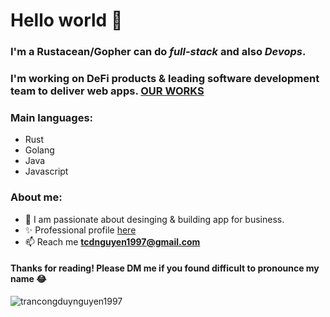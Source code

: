 <h1>Hello world 👋</h1>

### I'm a **Rustacean/Gopher** can do _full-stack_ and also _Devops_.
### I'm working on DeFi products & leading software development team to deliver web apps. [OUR WORKS](https://1devin.vercel.app/)

### Main languages:
- Rust
- Golang
- Java
- Javascript

### About me:
- 🔭 I am passionate about desinging & building app for business.
- ✨ Professional profile [here](https://www.linkedin.com/in/tcdnguyen/)
- 📫 Reach me **tcdnguyen1997@gmail.com**

<h4>Thanks for reading! Please DM me if you found difficult to pronounce my name 😂</h4>
<p align="left"> <img src="https://komarev.com/ghpvc/?username=trancongduynguyen1997&label=Profile%20views&color=0e75b6&style=flat" alt="trancongduynguyen1997" /> </p>
